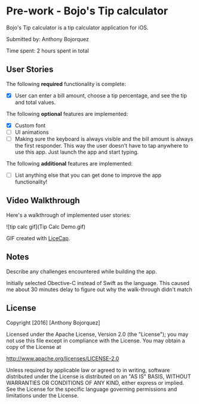 # Pre-work - Bojo's Tip calculator

Bojo's Tip calculator is a tip calculator application for iOS.

Submitted by: Anthony Bojorquez

Time spent: 2 hours spent in total

## User Stories

The following **required** functionality is complete:
* [x] User can enter a bill amount, choose a tip percentage, and see the tip and total values.

The following **optional** features are implemented:
* [x] Custom font
* [ ] UI animations
* [ ] Making sure the keyboard is always visible and the bill amount is always the first responder. This way the user doesn't have to tap anywhere to use this app. Just launch the app and start typing.

The following **additional** features are implemented:

- [ ] List anything else that you can get done to improve the app functionality!

## Video Walkthrough 

Here's a walkthrough of implemented user stories:

![tip calc gif](Tip Calc Demo.gif)

GIF created with [LiceCap](http://www.cockos.com/licecap/).

## Notes

Describe any challenges encountered while building the app.

Initially selected Obective-C instead of Swift as the language. This caused me about 30 minutes delay to figure out why the walk-through didn't match

## License

Copyright [2016] [Anthony Bojorquez]

Licensed under the Apache License, Version 2.0 (the "License");
you may not use this file except in compliance with the License.
You may obtain a copy of the License at

http://www.apache.org/licenses/LICENSE-2.0

Unless required by applicable law or agreed to in writing, software
distributed under the License is distributed on an "AS IS" BASIS,
WITHOUT WARRANTIES OR CONDITIONS OF ANY KIND, either express or implied.
See the License for the specific language governing permissions and
limitations under the License.
